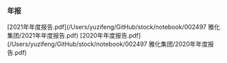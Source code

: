 ### 年报
[2021年年度报告.pdf](/Users/yuzifeng/GitHub/stock/notebook/002497 雅化集团/2021年年度报告.pdf)
[2020年年度报告.pdf](/Users/yuzifeng/GitHub/stock/notebook/002497 雅化集团/2020年年度报告.pdf)